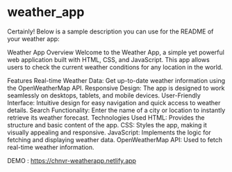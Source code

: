 # weather_app



Certainly! Below is a sample description you can use for the README of your weather app:

Weather App
Overview
Welcome to the Weather App, a simple yet powerful web application built with HTML, CSS, and JavaScript. This app allows users to check the current weather conditions for any location in the world.

Features
Real-time Weather Data: Get up-to-date weather information using the OpenWeatherMap API.
Responsive Design: The app is designed to work seamlessly on desktops, tablets, and mobile devices.
User-Friendly Interface: Intuitive design for easy navigation and quick access to weather details.
Search Functionality: Enter the name of a city or location to instantly retrieve its weather forecast.
Technologies Used
HTML: Provides the structure and basic content of the app.
CSS: Styles the app, making it visually appealing and responsive.
JavaScript: Implements the logic for fetching and displaying weather data.
OpenWeatherMap API: Used to fetch real-time weather information.

DEMO : https://chnvr-weatherapp.netlify.app

